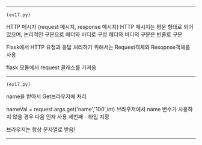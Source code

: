 ---------------------------------------------------------------------------------------------------------

    (ex17.py)
HTTP 메시지 (request 메시지, response 메시지)
HTTP 메시지는 평문 형태로 되어 있으며, 논리적인 구분으로 헤더와 바디로 구성
헤더와 바디의 구분은 빈줄로 구분

Flask에서 HTTP 요청과 응답 처리하기 위해서는 Request객체와 Resopnse객체를 사용

flask 모듈에서 request 클래스를 가져옴

---------------------------------------------------------------------------------------------------------

    (ex17.py)
name을 받아서 Get브라우저에 처리

nameVal = request.args.get('name','100',int)
브라우저에서 name 변수가 사용하지 않을 경우 다음 인자 사용  세번째 - 타입 지정

브라우저는 항상 문자열로 받음!

---------------------------------------------------------------------------------------------------------